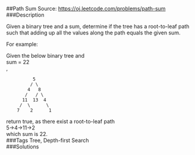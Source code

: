 ##Path Sum
Source: https://oj.leetcode.com/problems/path-sum  
###Description

                

Given a binary tree and a sum, determine if the tree has a root-to-leaf path such that adding up all the values along the path equals the given sum.
  


For example:  

Given the below binary tree and   
sum = 22  
,
  

              5
             / \
            4   8
           /   / \
          11  13  4
         /  \      \
        7    2      1
  


  

return true, as there exist a root-to-leaf path   
5->4->11->2  
 which sum is 22.  
###Tags
Tree, Depth-first Search  
###Solutions